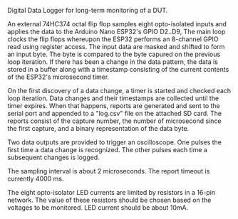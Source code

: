 Digital Data Logger for long-term monitoring of a DUT. 

An external 74HC374 octal flip flop samples eight opto-isolated inputs and applies the data to the Arduino Nano ESP32's GPIO D2..D9,  The main loop clocks the flip flops whereupon the ESP32 performs an 8-channel GPIO read using register access.  The input data are masked and shifted to form an input byte.  The byte is compared to the byte capured on the previous loop iteration.  If there has been a change in the data pattern, the data is stored in a buffer along with a timestamp consisting of the current contents of the ESP32's microsecond timer.  

On the first discovery of a data change, a timer is started and checked each loop iteration.  Data changes and their timestamps are collected until the timer expires.  When that happens, reports are generated and sent to the serial port and appended to a "log.csv" file on the attached SD card.  The reports consist of the capture number, the number of microsecond since the first capture, and a binary representation of the data byte.

Two data outputs are provided to trigger an oscilloscope.  One pulses the first time a data change is recognized.  The other pulses each time a subsequent changes is logged.

The sampling interval is about 2 microseconds.  The report timeout is currently 4000 ms.

The eight opto-isolator LED currents are limited by resistors in a 16-pin network.  The value of these resistors should be chosen based on the voltages to be monitored.  LED current should be about 10mA.
